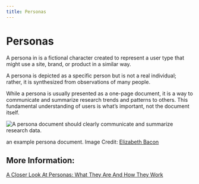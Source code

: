 ```yaml
---
title: Personas
---
```


# Personas

<p> A persona in is a fictional character created to represent a user type that might use a site, brand, or product in a similar way. </p>

<p> A persona is depicted as a specific person but is not a real individual; rather, it is synthesized from observations of many people. </p>

<p> While a persona is usually presented as a one-page document, it is a way to communicate and summarize research trends and patterns to others. This fundamental understanding of users is what’s important, not the document itself. </p>

![A persona document should clearly communicate and summarize research data.](https://www.smashingmagazine.com/wp-content/uploads/2014/06/01-devise-opt.jpg)
<p>an example persona document.   Image Credit: <a href='http://www.slideshare.net/ebacon/death-to-personas-long-live-personas-presentation' target='_blank' rel='nofollow'>Elizabeth Bacon</a></p>


## More Information:

[A Closer Look At Personas: What They Are And How They Work](https://www.smashingmagazine.com/2014/08/a-closer-look-at-personas-part-1/)
